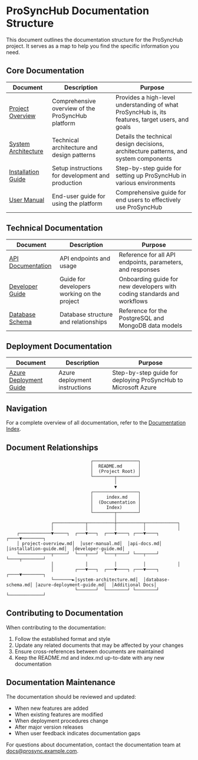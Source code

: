 # ProSyncHub Documentation Structure

This document outlines the documentation structure for the ProSyncHub project. It serves as a map to help you find the specific information you need.

## Core Documentation

| Document | Description | Purpose |
|----------|-------------|---------|
| [Project Overview](./project-overview.md) | Comprehensive overview of the ProSyncHub platform | Provides a high-level understanding of what ProSyncHub is, its features, target users, and goals |
| [System Architecture](./system-architecture.md) | Technical architecture and design patterns | Details the technical design decisions, architecture patterns, and system components |
| [Installation Guide](./installation-guide.md) | Setup instructions for development and production | Step-by-step guide for setting up ProSyncHub in various environments |
| [User Manual](./user-manual.md) | End-user guide for using the platform | Comprehensive guide for end users to effectively use ProSyncHub |

## Technical Documentation

| Document | Description | Purpose |
|----------|-------------|---------|
| [API Documentation](./api-docs.md) | API endpoints and usage | Reference for all API endpoints, parameters, and responses |
| [Developer Guide](./developer-guide.md) | Guide for developers working on the project | Onboarding guide for new developers with coding standards and workflows |
| [Database Schema](./database-schema.md) | Database structure and relationships | Reference for the PostgreSQL and MongoDB data models |

## Deployment Documentation

| Document | Description | Purpose |
|----------|-------------|---------|
| [Azure Deployment Guide](./azure-deployment-guide.md) | Azure deployment instructions | Step-by-step guide for deploying ProSyncHub to Microsoft Azure |

## Navigation

For a complete overview of all documentation, refer to the [Documentation Index](./index.md).

## Document Relationships

```
                                ┌─────────────────┐
                                │  README.md      │
                                │  (Project Root) │
                                └────────┬────────┘
                                         │
                                         ▼
                                ┌─────────────────┐
                                │     index.md    │
                                │  (Documentation │
                                │     Index)      │
                                └────────┬────────┘
                                         │
                 ┌────────────┬──────────┼──────────┬────────────┐
                 │            │          │          │            │
    ┌────────────▼─────┐  ┌───▼───┐  ┌───▼────┐ ┌───▼────┐  ┌────▼────────┐
    │ project-overview.md│  │user-manual.md│  │api-docs.md│ │installation-guide.md│  │developer-guide.md│
    └────────────┬─────┘  └───┬───┘  └───┬────┘ └───┬────┘  └────┬────────┘
                 │            │          │          │            │
                 │        ┌───▼───┐  ┌───▼────┐ ┌───▼────┐  ┌────▼────────┐
                 └───────►│system-architecture.md│  │database-schema.md│ │azure-deployment-guide.md│  │Additional Docs│
                          └───────┘  └────────┘ └────────┘  └─────────────┘
```

## Contributing to Documentation

When contributing to the documentation:

1. Follow the established format and style
2. Update any related documents that may be affected by your changes
3. Ensure cross-references between documents are maintained
4. Keep the README.md and index.md up-to-date with any new documentation

## Documentation Maintenance

The documentation should be reviewed and updated:

- When new features are added
- When existing features are modified
- When deployment procedures change
- After major version releases
- When user feedback indicates documentation gaps

For questions about documentation, contact the documentation team at docs@prosync.example.com.
